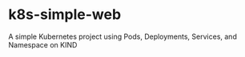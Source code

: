# k8s-simple-web
A simple Kubernetes project using Pods, Deployments, Services, and Namespace on KIND
